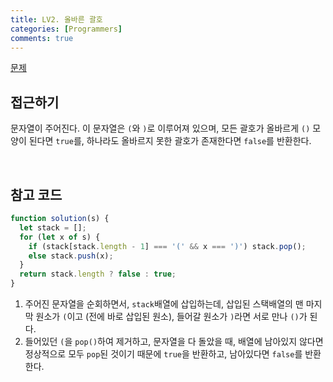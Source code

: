 ```yaml
---
title: LV2. 올바른 괄호
categories: [Programmers]
comments: true
---
```


[문제](https://programmers.co.kr/learn/courses/30/lessons/12909)

## 접근하기

문자열이 주어진다. 이 문자열은 `(`와 `)`로 이루어져 있으며, 모든 괄호가 올바르게 `()` 모양이 된다면 `true`를, 하나라도 올바르지 못한 괄호가 존재한다면 `false`를 반환한다.

<br>

## 참고 코드

```js
function solution(s) {
  let stack = [];
  for (let x of s) {
    if (stack[stack.length - 1] === '(' && x === ')') stack.pop();
    else stack.push(x);
  }
  return stack.length ? false : true;
}
```

1. 주어진 문자열을 순회하면서, `stack`배열에 삽입하는데, 삽입된 스택배열의 맨 마지막 원소가 `(`이고 (전에 바로 삽입된 원소), 들어갈 원소가 `)`라면 서로 만나 `()`가 된다.
2. 들어있던 `(`을 `pop()`하여 제거하고, 문자열을 다 돌았을 때, 배열에 남아있지 않다면 정상적으로 모두 `pop`된 것이기 때문에 `true`을 반환하고, 남아있다면 `false`를 반환한다.
